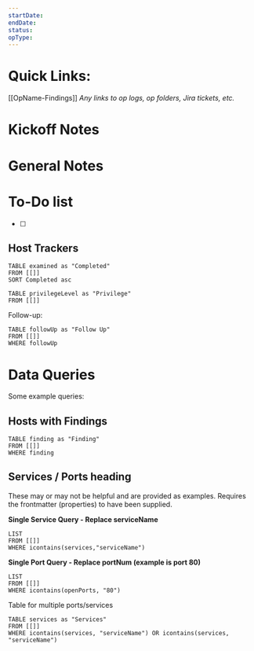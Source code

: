 ```yaml
---
startDate:
endDate:
status:
opType:
---
```



# Quick Links:
[[OpName-Findings]]
*Any links to op logs, op folders, Jira tickets, etc.*

# Kickoff Notes

# General Notes

# To-Do list

- [ ]

## Host Trackers
```dataview
TABLE examined as "Completed"
FROM [[]]
SORT Completed asc
```

```dataview
TABLE privilegeLevel as "Privilege"
FROM [[]]
```

Follow-up:
```dataview
TABLE followUp as "Follow Up"
FROM [[]]
WHERE followUp
```

# Data Queries
Some example queries:

## Hosts with Findings

```dataview
TABLE finding as "Finding"
FROM [[]]
WHERE finding
```

## Services / Ports heading
These may or may not be helpful and are provided as examples. Requires the frontmatter (properties) to have been supplied.

**Single Service Query - Replace serviceName**

```dataview
LIST
FROM [[]]
WHERE icontains(services,"serviceName")
```

**Single Port Query - Replace portNum (example is port 80)**
```dataview
LIST
FROM [[]]
WHERE icontains(openPorts, "80")
```

Table for multiple ports/services
```dataview
TABLE services as "Services"
FROM [[]]
WHERE icontains(services, "serviceName") OR icontains(services, "serviceName")
```
